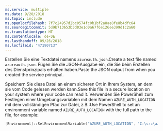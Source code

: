 ```yaml
---
ms.service: multiple
ms.date: 9/20/2018
ms.topic: include
ms.openlocfilehash: 7f7c24957d2bc0574fc0b1bf2a8ae8fe8b4dfc64
ms.sourcegitcommit: 5d9b713653b3d03e1d0a67f6e126ee399d1c2a60
ms.translationtype: HT
ms.contentlocale: de-DE
ms.lasthandoff: 09/26/2018
ms.locfileid: "47190713"
---
```

<span data-ttu-id="7dc9e-101">Erstellen Sie eine Textdatei namens `azureauth.json`.</span><span class="sxs-lookup"><span data-stu-id="7dc9e-101">Create a text file named `azureauth.json`.</span></span> <span data-ttu-id="7dc9e-102">Fügen Sie die JSON-Ausgabe ein, die Sie beim Erstellen des Dienstprinzipals erhalten haben.</span><span class="sxs-lookup"><span data-stu-id="7dc9e-102">Paste the JSON output from when you created the service principal.</span></span>

<span data-ttu-id="7dc9e-103">Speichern Sie diese Datei an einem sicheren Ort in Ihrem System, an dem sie vom Code gelesen werden kann.</span><span class="sxs-lookup"><span data-stu-id="7dc9e-103">Save this file in a secure location on your system where your code can read it.</span></span> <span data-ttu-id="7dc9e-104">Verwenden Sie PowerShell zum Festlegen einer Umgebungsvariablen mit dem Namen `AZURE_AUTH_LOCATION` mit dem vollständigen Pfad zur Datei, z.B.:</span><span class="sxs-lookup"><span data-stu-id="7dc9e-104">Use PowerShell to set an environment variable named `AZURE_AUTH_LOCATION` with the full path to the file, for example:</span></span>

```powershell
[Environment]::SetEnvironmentVariable("AZURE_AUTH_LOCATION", "C:\src\azureauth.json", "User")
```

